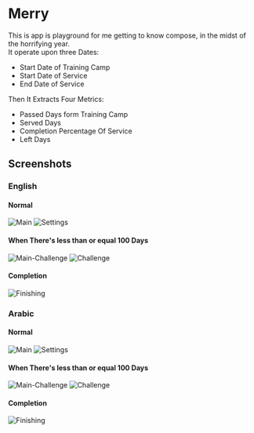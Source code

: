 # Merry

This is app is playground for me getting to know compose, in the midst of the horrifying year.\
It operate upon three Dates:
- Start Date of Training Camp
- Start Date of Service
- End Date of Service

Then It Extracts Four Metrics:
- Passed Days form Training Camp
- Served Days
- Completion Percentage Of Service
- Left Days 

## Screenshots


### English
#### Normal
![Main](Screenshots/Eng/MainScreen.jpg)
![Settings](Screenshots/Eng/SettingsScreen.jpg)

#### When There's less than or equal 100 Days
![Main-Challenge](Screenshots/Eng/MainScreen-Pass-Hundred-Days.jpg)
![Challenge](Screenshots/Eng/ChallengeScreen.jpg)

#### Completion
![Finishing](Screenshots/Eng/FinishingScreen.jpg)


### Arabic
#### Normal
![Main](Screenshots/Ar/MainScreen.jpg)
![Settings](Screenshots/Ar/SettingsScreen.jpg)

#### When There's less than or equal 100 Days
![Main-Challenge](Screenshots/Ar/MainScreen-Pass-Hundred-Days.jpg)
![Challenge](Screenshots/Ar/ChallengeScreen.jpg)

#### Completion
![Finishing](Screenshots/Ar/FinishingScreen.jpg)
